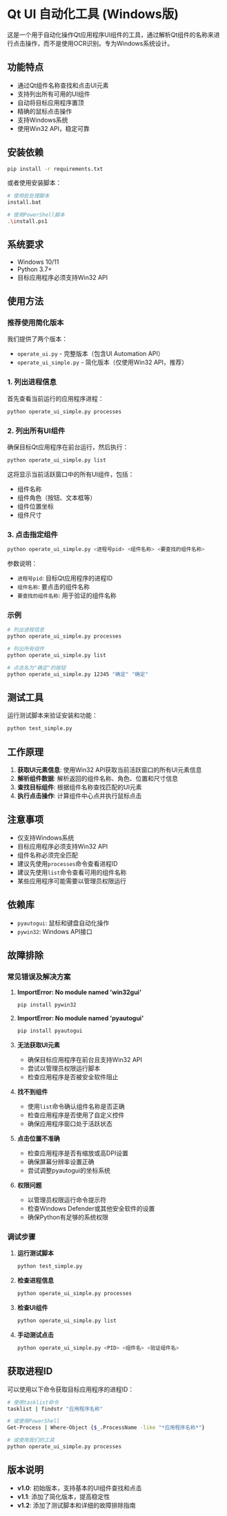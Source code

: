 # Qt UI 自动化工具 (Windows版)

这是一个用于自动化操作Qt应用程序UI组件的工具，通过解析Qt组件的名称来进行点击操作，而不是使用OCR识别。专为Windows系统设计。

## 功能特点

- 通过Qt组件名称查找和点击UI元素
- 支持列出所有可用的UI组件
- 自动将目标应用程序置顶
- 精确的鼠标点击操作
- 支持Windows系统
- 使用Win32 API，稳定可靠

## 安装依赖

```bash
pip install -r requirements.txt
```

或者使用安装脚本：

```bash
# 使用批处理脚本
install.bat

# 使用PowerShell脚本
.\install.ps1
```

## 系统要求

- Windows 10/11
- Python 3.7+
- 目标应用程序必须支持Win32 API

## 使用方法

### 推荐使用简化版本

我们提供了两个版本：
- `operate_ui.py` - 完整版本（包含UI Automation API）
- `operate_ui_simple.py` - 简化版本（仅使用Win32 API，推荐）

### 1. 列出进程信息

首先查看当前运行的应用程序进程：

```bash
python operate_ui_simple.py processes
```

### 2. 列出所有UI组件

确保目标Qt应用程序在前台运行，然后执行：

```bash
python operate_ui_simple.py list
```

这将显示当前活跃窗口中的所有UI组件，包括：
- 组件名称
- 组件角色（按钮、文本框等）
- 组件位置坐标
- 组件尺寸

### 3. 点击指定组件

```bash
python operate_ui_simple.py <进程号pid> <组件名称> <要查找的组件名称>
```

参数说明：
- `进程号pid`: 目标Qt应用程序的进程ID
- `组件名称`: 要点击的组件名称
- `要查找的组件名称`: 用于验证的组件名称

### 示例

```bash
# 列出进程信息
python operate_ui_simple.py processes

# 列出所有组件
python operate_ui_simple.py list

# 点击名为"确定"的按钮
python operate_ui_simple.py 12345 "确定" "确定"
```

## 测试工具

运行测试脚本来验证安装和功能：

```bash
python test_simple.py
```

## 工作原理

1. **获取UI元素信息**: 使用Win32 API获取当前活跃窗口的所有UI元素信息
2. **解析组件数据**: 解析返回的组件名称、角色、位置和尺寸信息
3. **查找目标组件**: 根据组件名称查找匹配的UI元素
4. **执行点击操作**: 计算组件中心点并执行鼠标点击

## 注意事项

- 仅支持Windows系统
- 目标应用程序必须支持Win32 API
- 组件名称必须完全匹配
- 建议先使用`processes`命令查看进程ID
- 建议先使用`list`命令查看可用的组件名称
- 某些应用程序可能需要以管理员权限运行

## 依赖库

- `pyautogui`: 鼠标和键盘自动化操作
- `pywin32`: Windows API接口

## 故障排除

### 常见错误及解决方案

1. **ImportError: No module named 'win32gui'**
   ```bash
   pip install pywin32
   ```

2. **ImportError: No module named 'pyautogui'**
   ```bash
   pip install pyautogui
   ```

3. **无法获取UI元素**
   - 确保目标应用程序在前台且支持Win32 API
   - 尝试以管理员权限运行脚本
   - 检查应用程序是否被安全软件阻止

4. **找不到组件**
   - 使用`list`命令确认组件名称是否正确
   - 检查应用程序是否使用了自定义控件
   - 确保应用程序窗口处于活跃状态

5. **点击位置不准确**
   - 检查应用程序是否有缩放或高DPI设置
   - 确保屏幕分辨率设置正确
   - 尝试调整pyautogui的坐标系统

6. **权限问题**
   - 以管理员权限运行命令提示符
   - 检查Windows Defender或其他安全软件的设置
   - 确保Python有足够的系统权限

### 调试步骤

1. **运行测试脚本**
   ```bash
   python test_simple.py
   ```

2. **检查进程信息**
   ```bash
   python operate_ui_simple.py processes
   ```

3. **检查UI组件**
   ```bash
   python operate_ui_simple.py list
   ```

4. **手动测试点击**
   ```bash
   python operate_ui_simple.py <PID> <组件名> <验证组件名>
   ```

## 获取进程ID

可以使用以下命令获取目标应用程序的进程ID：

```bash
# 使用tasklist命令
tasklist | findstr "应用程序名称"

# 或使用PowerShell
Get-Process | Where-Object {$_.ProcessName -like "*应用程序名称*"}

# 或使用我们的工具
python operate_ui_simple.py processes
```

## 版本说明

- **v1.0**: 初始版本，支持基本的UI组件查找和点击
- **v1.1**: 添加了简化版本，提高稳定性
- **v1.2**: 添加了测试脚本和详细的故障排除指南 